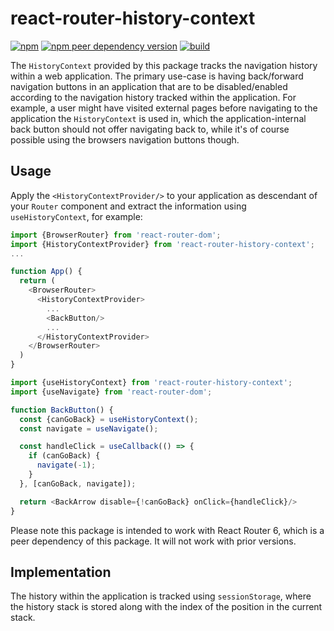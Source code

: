# react-router-history-context

[![npm](https://img.shields.io/npm/v/react-router-history-context)](https://www.npmjs.com/react-router-history-context)
[![npm peer dependency version](https://img.shields.io/npm/dependency-version/react-router-history-context/peer/react-router-dom)](https://www.npmjs.com/package/react-router-dom)
[![build](https://github.com/Snater/react-router-history-context/actions/workflows/test.yml/badge.svg)](https://github.com/Snater/react-router-history-context/actions/workflows/test.yml)

The `HistoryContext` provided by this package tracks the navigation history within a web application. The primary use-case is having back/forward navigation buttons in an application that are to be disabled/enabled according to the navigation history tracked within the application. For example, a user might have visited external pages before navigating to the application the `HistoryContext` is used in, which the application-internal back button should not offer navigating back to, while it's of course possible using the browsers navigation buttons though.

## Usage

Apply the `<HistoryContextProvider/>` to your application as descendant of your `Router` component and extract the information using `useHistoryContext`, for example:

```javascript
import {BrowserRouter} from 'react-router-dom';
import {HistoryContextProvider} from 'react-router-history-context';
...

function App() {
  return (
    <BrowserRouter>
      <HistoryContextProvider>
        ...
        <BackButton/>
        ...
      </HistoryContextProvider>
    </BrowserRouter>
  )
}
```

```javascript
import {useHistoryContext} from 'react-router-history-context';
import {useNavigate} from 'react-router-dom';

function BackButton() {
  const {canGoBack} = useHistoryContext();
  const navigate = useNavigate();

  const handleClick = useCallback(() => {
    if (canGoBack) {
      navigate(-1);
    }
  }, [canGoBack, navigate]);

  return <BackArrow disable={!canGoBack} onClick={handleClick}/>
}
```

Please note this package is intended to work with React Router 6, which is a peer dependency of this package. It will not work with prior versions.

## Implementation

The history within the application is tracked using `sessionStorage`, where the history stack is stored along with the index of the position in the current stack.